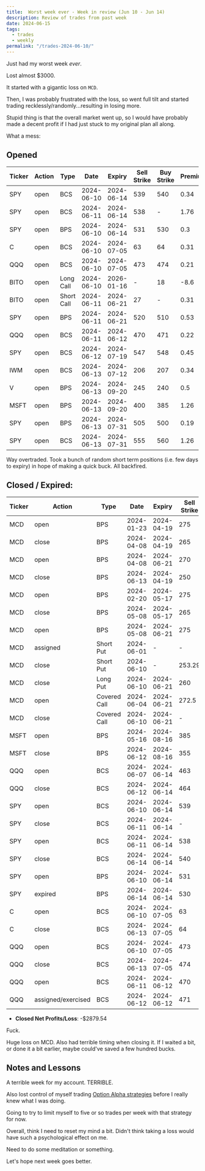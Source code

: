 ```yaml
---
title:  Worst week ever - Week in review (Jun 10 - Jun 14)
description: Review of trades from past week
date: 2024-06-15
tags:
  - trades
  - weekly
permalink: "/trades-2024-06-10/"
---
```


Just had my worst week *ever*.

Lost almost $3000.

It started with a gigantic loss on `MCD`.  

Then, I was probably frustrated with the loss, so went full tilt and started trading recklessly/randomly...resulting in losing more.

Stupid thing is that the overall market went up, so I would have probably made a decent profit if I had just stuck to my original plan all along.

What a mess:

## Opened

<div class="trade-table weekly full-width">

|**Ticker**|**Action**|**Type**|**Date**|**Expiry**|**Sell Strike**|**Buy Strike**|**Premium**|**Qty**|**Fee**|**Net**|
|---|---|---|---|---|---|---|---|---|---|---|
|SPY|open|BCS|2024-06-10|2024-06-14|539|540|0.34|1|3.08|30.92|
|SPY|open|BCS|2024-06-11|2024-06-14|538|-|1.76|1|1.54|174.46|
|SPY|open|BPS|2024-06-10|2024-06-14|531|530|0.3|1|3.09|26.91|
|C|open|BCS|2024-06-10|2024-07-05|63|64|0.31|1|1.4|29.6|
|QQQ|open|BCS|2024-06-10|2024-07-05|473|474|0.21|1|2.5|18.5|
|BITO|open|Long Call|2024-06-10|2026-01-16|-|18|-8.6|1|0.8|-860.8|
|BITO|open|Short Call|2024-06-11|2024-06-21|27|-|0.31|1|1.04|29.96|
|SPY|open|BPS|2024-06-11|2024-06-21|520|510|0.53|3|5.71|153.29|
|QQQ|open|BCS|2024-06-11|2024-06-12|470|471|0.22|1|2.1|19.9|
|SPY|open|BCS|2024-06-12|2024-07-19|547|548|0.45|1|1.42|43.58|
|IWM|open|BCS|2024-06-13|2024-07-12|206|207|0.34|1|2.11|31.89|
|V|open|BPS|2024-06-13|2024-09-20|245|240|0.5|1|2.11|47.89|
|MSFT|open|BPS|2024-06-13|2024-09-20|400|385|1.26|1|2.11|123.89|
|SPY|open|BPS|2024-06-13|2024-07-31|505|500|0.19|1|2.11|16.89|
|SPY|open|BCS|2024-06-13|2024-07-31|555|560|1.26|1|2.11|123.89|
</div>

Way overtraded.  Took a bunch of random short term positions (i.e. few days to expiry) in hope of making a quick buck.  All backfired. 

## Closed / Expired:

<div class = "trade-table monthly full-width">

|**Ticker**|**Action**|**Type**|**Date**|**Expiry**|**Sell Strike**|**Buy Strike**|**Premium**|**Qty**|**Fee**|**Net**|**Profit/Loss**|
|---|---|---|---|---|---|---|---|---|---|---|---|
|MCD|open|BPS|2024-01-23|2024-04-19|275|265|0.81|1|2.08|78.92|-$1,551.29|
|MCD|close|BPS|2024-04-08|2024-04-19|265|275|-5.71|1|1.4|-572.4|
|MCD|open|BPS|2024-04-08|2024-06-21|270|250|6.35|1|1.41|633.59|
|MCD|close|BPS|2024-06-13|2024-04-19|250|270|-16.9|1|1.4|-1691.4|
|MCD|open|BPS|2024-02-20|2024-05-17|275|265|1.1|1|1.4|108.6|-$1,199.83|
|MCD|close|BPS|2024-05-08|2024-05-17|265|275|-6.5|1|1.4|-651.4|
|MCD|open|BPS|2024-05-08|2024-06-21|275|260|7.5|1|1.4|748.6|
|MCD|assigned|Short Put|2024-06-01|-|-|275|-|100|0|-27500|
|MCD|close|Short Put|2024-06-10|-|253.29|-|-|100|1.71|25327.29|
|MCD|close|Long Put|2024-06-10|2024-06-21|260|-|7.3|1|0.82|729.18|
|MCD|open|Covered Call|2024-06-04|2024-06-21|272.5|-|0.55|1|1.05|53.95|
|MCD|close|Covered Call|2024-06-10|2024-06-21|-|272.5|-0.15|1|1.05|-16.05|
|MSFT|open|BPS|2024-05-16|2024-08-16|385|355|2.66|1|1.4|264.6|$133.20|
|MSFT|close|BPS|2024-06-12|2024-08-16|355|385|-1.3|1|1.4|-131.4|
|QQQ|open|BCS|2024-06-07|2024-06-14|463|464|0.56|1|1.61|54.39|-$41.74|
|QQQ|close|BCS|2024-06-12|2024-06-14|464|463|-0.94|1|2.13|-96.1299999999999|
|SPY|open|BCS|2024-06-10|2024-06-14|539|540|0.34|1|3.08|30.92|-$81.65|
|SPY|close|BCS|2024-06-11|2024-06-14|-|539|-1.41|1|1.54|-142.54|
|SPY|open|BCS|2024-06-11|2024-06-14|538|-|1.76|1|1.54|174.46|
|SPY|close|BCS|2024-06-14|2024-06-14|540|538|-1.7|1|1.4|-171.4|
|SPY|open|BPS|2024-06-10|2024-06-14|531|530|0.3|1|3.09|26.91|
|SPY|expired|BPS|2024-06-14|2024-06-14|530|531|0|1|0|0|
|C|open|BCS|2024-06-10|2024-07-05|63|64|0.31|1|1.4|29.6|$12.50|
|C|close|BCS|2024-06-13|2024-07-05|64|63|-0.15|1|2.1|-17.1|
|QQQ|open|BCS|2024-06-10|2024-07-05|473|474|0.21|1|2.5|18.5|-$70.62|
|QQQ|close|BCS|2024-06-13|2024-07-05|474|473|-0.87|1|2.12|-89.12|
|QQQ|open|BCS|2024-06-11|2024-06-12|470|471|0.22|1|2.1|19.9|-$80.10|
|QQQ|assigned/exercised|BCS|2024-06-12|2024-06-12|471|470|-1|1|0|-100|
</div>

- **Closed Net Profits/Loss**: -$2879.54

Fuck.

Huge loss on MCD.  Also had terrible timing when closing it.  If I waited a bit, or done it a bit earlier, maybe could've saved a few hundred bucks.

## Notes and Lessons

A terrible week for my account. TERRIBLE.

Also lost control of myself trading <a href="/options-alpha-strategy/">Option Alpha strategies</a> before I really knew what I was doing.

Going to try to limit myself to five or so trades per week with that strategy for now.

Overall, think I need to reset my mind a bit.  Didn't think taking a loss would have such a psychological effect on me.

Need to do some meditation or something.

Let's hope next week goes better.

